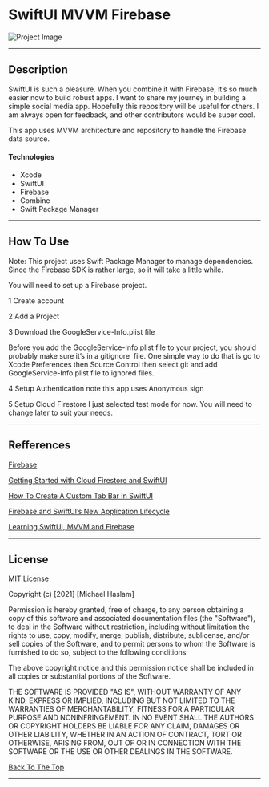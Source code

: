 # SwiftUI MVVM Firebase
![Project Image](https://res.cloudinary.com/dnpje4e34/image/upload/v1620341535/App_bnsfkj.jpg)



---

## Description

SwiftUI is such a pleasure. When you combine it with Firebase, it’s so much easier now to build robust apps. I want to share my journey in building a simple social media app.
Hopefully this repository will be useful for others. I am always open for feedback, and other contributors would be super cool.

This app uses MVVM architecture and repository to handle the Firebase data source. 

#### Technologies

- Xcode
- SwiftUI
- Firebase
- Combine
- Swift Package Manager


---

## How To Use
Note: This project uses Swift Package Manager to manage dependencies. Since the Firebase SDK is rather large, so it will take a little while.

You will need to set up a Firebase project.

1 Create account

2 Add a Project

3 Download the GoogleService-Info.plist file 

Before you add the GoogleService-Info.plist file to your project, you should probably make sure it’s in a gitignore  file. One simple way to do that is go to Xcode Preferences then Source Control then select git and add GoogleService-Info.plist file to ignored files.

4 Setup Authentication note this app uses Anonymous sign

5 Setup Cloud Firestore
I just selected test mode for now. You will need to change later to suit your needs.

---

## Refferences

[Firebase](https://firebase.google.com/)

[Getting Started with Cloud Firestore and SwiftUI]( https://www.raywenderlich.com/11609977-getting-started-with-cloud-firestore-and-swiftui)

[How To Create A Custom Tab Bar In SwiftUI](https://blckbirds.com/post/custom-tab-bar-in-swiftui/)

[Firebase and SwiftUI’s New Application Lifecycle](https://medium.com/firebase-developers/firebase-and-the-new-swiftui-2-application-life-cycle-e568c9f744e9)

[Learning SwiftUI, MVVM and Firebase](http://bit.ly/medium-mvvm)

---

## License

MIT License

Copyright (c) [2021] [Michael Haslam]

Permission is hereby granted, free of charge, to any person obtaining a copy
of this software and associated documentation files (the "Software"), to deal
in the Software without restriction, including without limitation the rights
to use, copy, modify, merge, publish, distribute, sublicense, and/or sell
copies of the Software, and to permit persons to whom the Software is
furnished to do so, subject to the following conditions:

The above copyright notice and this permission notice shall be included in all
copies or substantial portions of the Software.

THE SOFTWARE IS PROVIDED "AS IS", WITHOUT WARRANTY OF ANY KIND, EXPRESS OR
IMPLIED, INCLUDING BUT NOT LIMITED TO THE WARRANTIES OF MERCHANTABILITY,
FITNESS FOR A PARTICULAR PURPOSE AND NONINFRINGEMENT. IN NO EVENT SHALL THE
AUTHORS OR COPYRIGHT HOLDERS BE LIABLE FOR ANY CLAIM, DAMAGES OR OTHER
LIABILITY, WHETHER IN AN ACTION OF CONTRACT, TORT OR OTHERWISE, ARISING FROM,
OUT OF OR IN CONNECTION WITH THE SOFTWARE OR THE USE OR OTHER DEALINGS IN THE
SOFTWARE.

[Back To The Top](#read-me-template)

---



